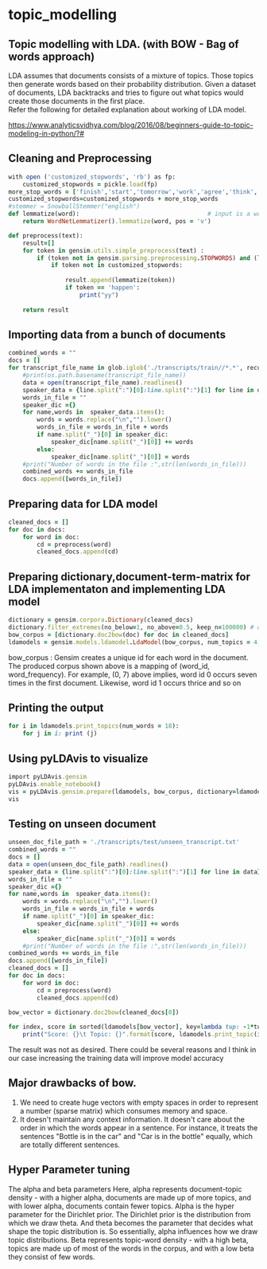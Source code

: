 # topic_modelling

## Topic modelling with LDA.  (with BOW - Bag of words approach)
LDA assumes that documents consists of a mixture of topics. Those topics then generate words based on their probability distribution. Given a dataset of documents, LDA backtracks and tries to figure out what topics would create those documents in the first place.   
Refer the following for detailed explanation about working of LDA model.   

https://www.analyticsvidhya.com/blog/2016/08/beginners-guide-to-topic-modeling-in-python/?#   
 

## Cleaning and Preprocessing

```ruby
with open ('customized_stopwords', 'rb') as fp:
    customized_stopwords = pickle.load(fp)
more_stop_words = ['finish','start','tomorrow','work','agree','think','middle','dicide','write','haven','understand','print','call','return','talk','happen']   
customized_stopwords=customized_stopwords + more_stop_words
#stemmer = SnowballStemmer("english")
def lemmatize(word):                                    # input is a word that is to be converted to root word for verb
    return WordNetLemmatizer().lemmatize(word, pos = 'v')

def preprocess(text):
    result=[]
    for token in gensim.utils.simple_preprocess(text) :
        if (token not in gensim.parsing.preprocessing.STOPWORDS) and (len(token) > 4) and (token not in customized_stopwords):
            if token not in customized_stopwords:
                
                result.append(lemmatize(token))
                if token == 'happen':
                    print("yy")
            
    return result
```
## Importing data from a bunch of documents 

```ruby
combined_words = ""
docs = []
for transcript_file_name in glob.iglob('./transcripts/train//*.*', recursive=True):
    #print(os.path.basename(transcript_file_name))
    data = open(transcript_file_name).readlines()
    speaker_data = {line.split(":")[0]:line.split(":")[1] for line in data}
    words_in_file = ""
    speaker_dic ={}
    for name,words in  speaker_data.items():
        words = words.replace("\n","").lower()
        words_in_file = words_in_file + words
        if name.split("_")[0] in speaker_dic:
            speaker_dic[name.split("_")[0]] += words
        else:
            speaker_dic[name.split("_")[0]] = words
    #print("Number of words in the file :",str(len(words_in_file)))
    combined_words += words_in_file
    docs.append([words_in_file])
 ```
    
## Preparing data for LDA model

```ruby
cleaned_docs = []
for doc in docs:
    for word in doc:
        cd = preprocess(word)
        cleaned_docs.append(cd)
```
## Preparing dictionary,document-term-matrix for LDA implementaton and implementing LDA model
```ruby
dictionary = gensim.corpora.Dictionary(cleaned_docs)
dictionary.filter_extremes(no_below=1, no_above=0.5, keep_n=100000) # optional
bow_corpus = [dictionary.doc2bow(doc) for doc in cleaned_docs]
ldamodels = gensim.models.ldamodel.LdaModel(bow_corpus, num_topics = 4, id2word=dictionary, passes=30)
```
bow_corpus :
Gensim creates a unique id for each word in the document. The produced corpus shown above is a mapping of (word_id, word_frequency).
For example, (0, 7) above implies, word id 0 occurs seven times in the first document. Likewise, word id 1 occurs thrice and so on
## Printing the output
```ruby
for i in ldamodels.print_topics(num_words = 18): 
    for j in i: print (j)
```
## Using pyLDAvis to visualize
```ruby
import pyLDAvis.gensim
pyLDAvis.enable_notebook()
vis = pyLDAvis.gensim.prepare(ldamodels, bow_corpus, dictionary=ldamodels.id2word)
vis
```

## Testing on unseen document
```ruby
unseen_doc_file_path = './transcripts/test/unseen_transcript.txt'
combined_words = ""
docs = []
data = open(unseen_doc_file_path).readlines()
speaker_data = {line.split(":")[0]:line.split(":")[1] for line in data}
words_in_file = ""
speaker_dic ={}
for name,words in  speaker_data.items():
    words = words.replace("\n","").lower()
    words_in_file = words_in_file + words
    if name.split("_")[0] in speaker_dic:
        speaker_dic[name.split("_")[0]] += words
    else:
        speaker_dic[name.split("_")[0]] = words
    #print("Number of words in the file :",str(len(words_in_file)))
combined_words += words_in_file
docs.append([words_in_file])
cleaned_docs = []
for doc in docs:
    for word in doc:
        cd = preprocess(word)
        cleaned_docs.append(cd)
        
bow_vector = dictionary.doc2bow(cleaned_docs[0])

for index, score in sorted(ldamodels[bow_vector], key=lambda tup: -1*tup[1]):
    print("Score: {}\t Topic: {}".format(score, ldamodels.print_topic(index, 7)))   
```

The result was not as desired. There could be several reasons and I think in our case increasing the training data will improve model accuracy


## Major drawbacks of bow.  
1. We need to create huge vectors with empty spaces in order to represent a number (sparse matrix) which consumes memory and space.   
2. It doesn't maintain any context information. It doesn't care about the order in which the words appear in a sentence. For instance, it treats the sentences "Bottle is in the car" and "Car is in the bottle" equally, which are totally different sentences.

## Hyper Parameter tuning
The alpha and beta parameters
Here, alpha represents document-topic density - with a higher alpha, documents are made up of more topics, and with lower alpha, documents contain fewer topics.
Alpha is the hyper parameter for the Dirichlet prior. The Dirichlet prior is the distribution from which we draw theta. And theta becomes the parameter that decides what shape the topic distribution is. So essentially, alpha influences how we draw topic distributions. 
Beta represents topic-word density - with a high beta, topics are made up of most of the words in the corpus, and with a low beta they consist of few words.




        
